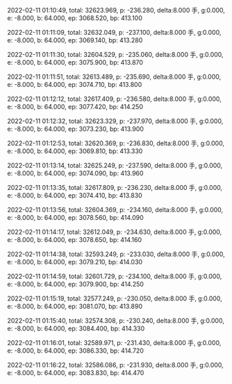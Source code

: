 2022-02-11 01:10:49, total: 32623.969, p: -236.280, delta:8.000 手, g:0.000, e: -8.000, b: 64.000, ep: 3068.520, bp: 413.100

2022-02-11 01:11:09, total: 32632.049, p: -237.100, delta:8.000 手, g:0.000, e: -8.000, b: 64.000, ep: 3069.140, bp: 413.280

2022-02-11 01:11:30, total: 32604.529, p: -235.060, delta:8.000 手, g:0.000, e: -8.000, b: 64.000, ep: 3075.900, bp: 413.870

2022-02-11 01:11:51, total: 32613.489, p: -235.690, delta:8.000 手, g:0.000, e: -8.000, b: 64.000, ep: 3074.710, bp: 413.800

2022-02-11 01:12:12, total: 32617.409, p: -236.580, delta:8.000 手, g:0.000, e: -8.000, b: 64.000, ep: 3077.420, bp: 414.250

2022-02-11 01:12:32, total: 32623.329, p: -237.970, delta:8.000 手, g:0.000, e: -8.000, b: 64.000, ep: 3073.230, bp: 413.900

2022-02-11 01:12:53, total: 32620.369, p: -236.830, delta:8.000 手, g:0.000, e: -8.000, b: 64.000, ep: 3069.810, bp: 413.330

2022-02-11 01:13:14, total: 32625.249, p: -237.590, delta:8.000 手, g:0.000, e: -8.000, b: 64.000, ep: 3074.090, bp: 413.960

2022-02-11 01:13:35, total: 32617.809, p: -236.230, delta:8.000 手, g:0.000, e: -8.000, b: 64.000, ep: 3074.410, bp: 413.830

2022-02-11 01:13:56, total: 32604.369, p: -234.160, delta:8.000 手, g:0.000, e: -8.000, b: 64.000, ep: 3078.560, bp: 414.090

2022-02-11 01:14:17, total: 32612.049, p: -234.630, delta:8.000 手, g:0.000, e: -8.000, b: 64.000, ep: 3078.650, bp: 414.160

2022-02-11 01:14:38, total: 32593.249, p: -233.030, delta:8.000 手, g:0.000, e: -8.000, b: 64.000, ep: 3079.210, bp: 414.030

2022-02-11 01:14:59, total: 32601.729, p: -234.100, delta:8.000 手, g:0.000, e: -8.000, b: 64.000, ep: 3079.900, bp: 414.250

2022-02-11 01:15:19, total: 32577.249, p: -230.050, delta:8.000 手, g:0.000, e: -8.000, b: 64.000, ep: 3081.070, bp: 413.890

2022-02-11 01:15:40, total: 32574.308, p: -230.240, delta:8.000 手, g:0.000, e: -8.000, b: 64.000, ep: 3084.400, bp: 414.330

2022-02-11 01:16:01, total: 32589.971, p: -231.430, delta:8.000 手, g:0.000, e: -8.000, b: 64.000, ep: 3086.330, bp: 414.720

2022-02-11 01:16:22, total: 32586.086, p: -231.930, delta:8.000 手, g:0.000, e: -8.000, b: 64.000, ep: 3083.830, bp: 414.470